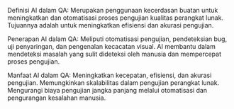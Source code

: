 Definisi AI dalam QA:
Merupakan penggunaan kecerdasan buatan untuk meningkatkan dan otomatisasi proses pengujian kualitas perangkat lunak.
Tujuannya adalah untuk meningkatkan efisiensi dan akurasi pengujian.

Penerapan AI dalam QA:
Meliputi otomatisasi pengujian, pendeteksian bug, uji penyaringan, dan pengenalan kecacatan visual.
AI membantu dalam mendeteksi masalah yang sulit dideteksi oleh manusia dan mempercepat proses pengujian.

Manfaat AI dalam QA:
Meningkatkan kecepatan, efisiensi, dan akurasi pengujian.
Memungkinkan skalabilitas dalam pengujian perangkat lunak.
Mengurangi biaya pengujian jangka panjang melalui otomatisasi dan pengurangan kesalahan manusia.